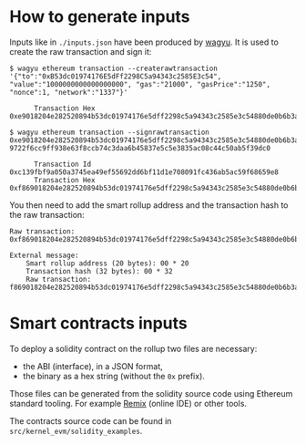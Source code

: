 # How to generate inputs

Inputs like in `./inputs.json` have been produced by [wagyu](https://github.com/AleoHQ/wagyu).
It is used to create the raw transaction and sign it:
```
$ wagyu ethereum transaction --createrawtransaction '{"to":"0xB53dc01974176E5dFf2298C5a94343c2585E3c54", "value":"1000000000000000000", "gas":"21000", "gasPrice":"1250", "nonce":1, "network":"1337"}'

      Transaction Hex      0xe9018204e282520894b53dc01974176e5dff2298c5a94343c2585e3c54880de0b6b3a764000080018080

$ wagyu ethereum transaction --signrawtransaction 0xe9018204e282520894b53dc01974176e5dff2298c5a94343c2585e3c54880de0b6b3a764000080018080 9722f6cc9ff938e63f8ccb74c3daa6b45837e5c5e3835ac08c44c50ab5f39dc0

      Transaction Id       0xc139fbf9a050a3745ea49ef55692dd6bf11d1e708091fc436ab5ac59f68659e8
      Transaction Hex      0xf869018204e282520894b53dc01974176e5dff2298c5a94343c2585e3c54880de0b6b3a76400008026a0e05675c80f386c2c3e52db9b4a8b32773b5828bcec5dc9387c4a7ec109f01686a0192d4db23677d74299b9a5892db9b4e97896bdcb1c165513abaaa50f791faab9
```

You then need to add the smart rollup address and the transaction hash to the raw transaction:
```
Raw transaction: 0xf869018204e282520894b53dc01974176e5dff2298c5a94343c2585e3c54880de0b6b3a76400008026a0e05675c80f386c2c3e52db9b4a8b32773b5828bcec5dc9387c4a7ec109f01686a0192d4db23677d74299b9a5892db9b4e97896bdcb1c165513abaaa50f791faab9

External message:
    Smart rollup address (20 bytes): 00 * 20
    Transaction hash (32 bytes): 00 * 32
    Raw transaction: f869018204e282520894b53dc01974176e5dff2298c5a94343c2585e3c54880de0b6b3a76400008026a0e05675c80f386c2c3e52db9b4a8b32773b5828bcec5dc9387c4a7ec109f01686a0192d4db23677d74299b9a5892db9b4e97896bdcb1c165513abaaa50f791faab9
```

# Smart contracts inputs

To deploy a solidity contract on the rollup two files are necessary:
- the ABI (interface), in a JSON format,
- the binary as a hex string (without the `0x` prefix).

Those files can be generated from the solidity source code using Ethereum
standard tooling. For example [Remix](https://remix.ethereum.org/) (online IDE)
or other tools.

The contracts source code can be found in `src/kernel_evm/solidity_examples`.